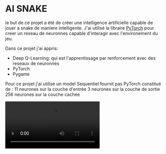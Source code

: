 # AI SNAKE

le but de ce projet a été de créer une intelligence artificielle capable de jouer a snake de maniere intelligente.
J'ai utilisé la libraire [PyTorch](https://pytorch.org/) pour creer un reseau de neuronnes capable d'interagir
avec l'environement du jeu.

Dans ce projet j'ai appris:

* Deep Q-Learning: qui est l'apprentissage par renforcement avec des reseaux de neuronnes
* PyTorch
* Pygame

Pour ce projet j'ai utilisé un model Sequentiel fournit pas PyTorch constitué de :
11 neurones sur la couche d'entrée
3 neurones sur la couche de sortie 
256 neurones sur la couche cachée

![Imgur](https://i.imgur.com/IEKftHY.mp4)


